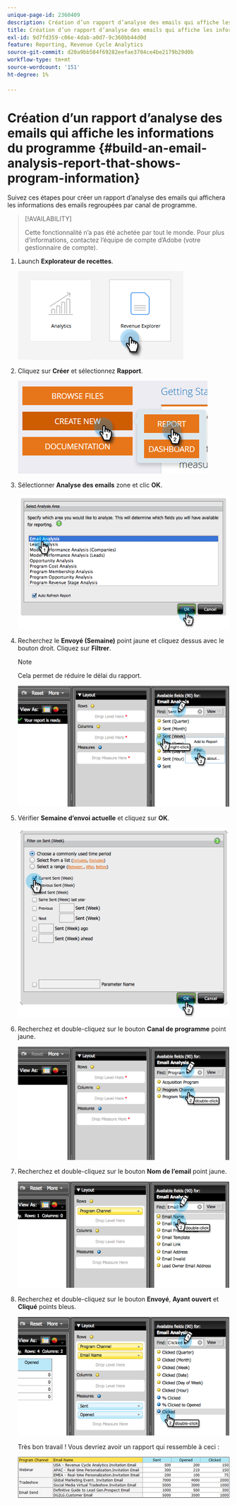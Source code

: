```yaml
---
unique-page-id: 2360409
description: Création d’un rapport d’analyse des emails qui affiche les informations sur le programme - Documents Marketo - Documentation du produit
title: Création d’un rapport d’analyse des emails qui affiche les informations du programme
exl-id: 9d7fd359-c06e-4dab-a0d7-9c360bb44d0d
feature: Reporting, Revenue Cycle Analytics
source-git-commit: d20a9bb584f69282eefae3704ce4be2179b29d0b
workflow-type: tm+mt
source-wordcount: '151'
ht-degree: 1%

---
```


# Création d’un rapport d’analyse des emails qui affiche les informations du programme {#build-an-email-analysis-report-that-shows-program-information}

Suivez ces étapes pour créer un rapport d’analyse des emails qui affichera les informations des emails regroupées par canal de programme.

>[!AVAILABILITY]
>
>Cette fonctionnalité n’a pas été achetée par tout le monde. Pour plus d’informations, contactez l’équipe de compte d’Adobe (votre gestionnaire de compte).

1. Launch **Explorateur de recettes**.

   ![](assets/report-that-shows-program-information-1.png)

1. Cliquez sur **Créer** et sélectionnez **Rapport**.

   ![](assets/report-that-shows-program-information-2.png)

1. Sélectionner **Analyse des emails** zone et clic **OK**.

   ![](assets/image2014-9-17-19-3a43-3a20.png)

1. Recherchez le **Envoyé (Semaine)** point jaune et cliquez dessus avec le bouton droit. Cliquez sur **Filtrer**.

   >[!NOTE]
   >
   >Cela permet de réduire le délai du rapport.

   ![](assets/image2014-9-17-19-3a43-3a49.png)

1. Vérifier **Semaine d’envoi actuelle** et cliquez sur **OK**.

   ![](assets/image2014-9-17-19-3a43-3a59.png)

1. Recherchez et double-cliquez sur le bouton **Canal de programme** point jaune.

   ![](assets/image2014-9-17-19-3a44-3a14.png)

1. Recherchez et double-cliquez sur le bouton **Nom de l’email** point jaune.

   ![](assets/image2014-9-17-19-3a44-3a34.png)

1. Recherchez et double-cliquez sur le bouton **Envoyé**, **Ayant ouvert** et **Cliqué** points bleus.

   ![](assets/image2014-9-17-19-3a44-3a41.png)

   Très bon travail ! Vous devriez avoir un rapport qui ressemble à ceci :

   ![](assets/image2014-9-17-19-3a45-3a1.png)
